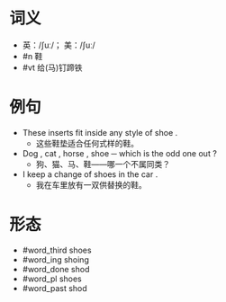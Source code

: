 # 词义
- 英：/ʃuː/； 美：/ʃuː/
- #n 鞋
- #vt 给(马)钉蹄铁
# 例句
- These inserts fit inside any style of shoe .
	- 这些鞋垫适合任何式样的鞋。
- Dog , cat , horse , shoe ─ which is the odd one out ?
	- 狗、猫、马、鞋——哪一个不属同类？
- I keep a change of shoes in the car .
	- 我在车里放有一双供替换的鞋。
# 形态
- #word_third shoes
- #word_ing shoing
- #word_done shod
- #word_pl shoes
- #word_past shod
